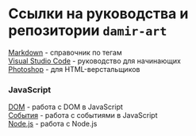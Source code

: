 # Ссылки на руководства и репозитории `damir-art`

[Markdown](https://damir-art.github.io/markdown/) - справочник по тегам<br />
[Visual Studio Code](https://damir-art.github.io/visual-studio-code/) - руководство для начинающих<br />
[Photoshop](https://damir-art.github.io/photoshop/) - для HTML-верстальщиков<br />

### JavaScript
[DOM](https://damir-art.github.io/dom/) - работа с DOM в JavaScript<br />
[События](https://damir-art.github.io/event/) - работа с событиями в JavaScript<br />
[Node.js](https://damir-art.github.io/nodejs/) - работа с Node.js<br />

